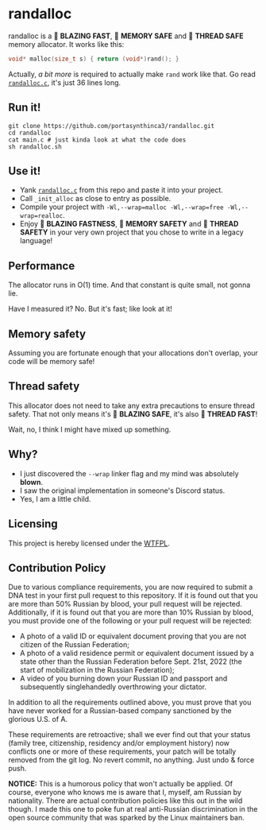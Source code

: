 # randalloc
randalloc is a 🚀 **BLAZING FAST**, 🚀 **MEMORY SAFE** and 🚀 **THREAD SAFE**
memory allocator. It works like this:
```c
void* malloc(size_t s) { return (void*)rand(); }
```

Actually, _a bit more_ is required to actually make `rand` work like that. Go
read [`randalloc.c`](https://github.com/portasynthinca3/randalloc/blob/master/randalloc.c),
it's just 36 lines long.

## Run it!
```
git clone https://github.com/portasynthinca3/randalloc.git
cd randalloc
cat main.c # just kinda look at what the code does
sh randalloc.sh
```

## Use it!
  - Yank [`randalloc.c`](https://github.com/portasynthinca3/randalloc/blob/master/randalloc.c)
    from this repo and paste it into your project.
  - Call `_init_alloc` as close to entry as possible.
  - Compile your project with `-Wl,--wrap=malloc -Wl,--wrap=free -Wl,--wrap=realloc`.
  - Enjoy  🚀 **BLAZING FASTNESS**, 🚀 **MEMORY SAFETY** and 🚀 **THREAD
    SAFETY** in your very own project that you chose to write in a legacy
    language!

## Performance
The allocator runs in O(1) time. And that constant is quite small, not gonna lie.

Have I measured it? No. But it's fast; like look at it!

## Memory safety
Assuming you are fortunate enough that your allocations don't overlap, your code
will be memory safe!

## Thread safety
This allocator does not need to take any extra precautions to ensure thread
safety. That not only means it's 🚀 **BLAZING SAFE**, it's also 🚀 **THREAD
FAST**!

Wait, no, I think I might have mixed up something.

## Why?
  - I just discovered the `--wrap` linker flag and my mind was absolutely
    **blown**.
  - I saw the original implementation in someone's Discord status.
  - Yes, I am a little child.

## Licensing
This project is hereby licensed under the [WTFPL](http://www.wtfpl.net/txt/copying/).

## Contribution Policy
Due to various compliance requirements, you are now required to submit a DNA
test in your first pull request to this repository. If it is found out that you
are more than 50% Russian by blood, your pull request will be rejected.
Additionally, if it is found out that you are more than 10% Russian by blood,
you must provide one of the following or your pull request will be rejected:
  - A photo of a valid ID or equivalent document proving that you are not
    citizen of the Russian Federation;
  - A photo of a valid residence permit or equivalent document issued by a state
    other than the Russian Federation before Sept. 21st, 2022 (the start of
    mobilization in the Russian Federation);
  - A video of you burning down your Russian ID and passport and subsequently
    singlehandedly overthrowing your dictator.

In addition to all the requirements outlined above, you must prove that you have
never worked for a Russian-based company sanctioned by the glorious U.S. of A.

These requirements are retroactive; shall we ever find out that your status
(family tree, citizenship, residency and/or employment history) now conflicts
one or more of these requirements, your patch will be totally removed from the
git log. No revert commit, no anything. Just undo & force push.

**NOTICE:** This is a humorous policy that won't actually be applied. Of course,
everyone who knows me is aware that I, myself, am Russian by nationality. There
are actual contribution policies like this out in the wild though. I made this
one to poke fun at real anti-Russian discrimination in the open source community
that was sparked by the Linux maintainers ban.
